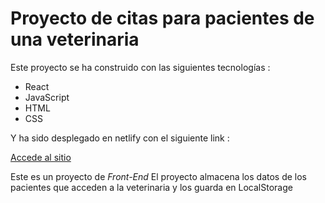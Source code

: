 # Proyecto de citas para pacientes de una veterinaria

Este proyecto se ha construido con las siguientes tecnologías :
- React
- JavaScript
- HTML
- CSS

Y ha sido desplegado en netlify con el siguiente link :

[Accede al sitio](https://citas-veterinaria-luncie.netlify.app)

Este es un proyecto de *Front-End*
El proyecto almacena los datos de los pacientes que acceden a la veterinaria y los guarda en LocalStorage